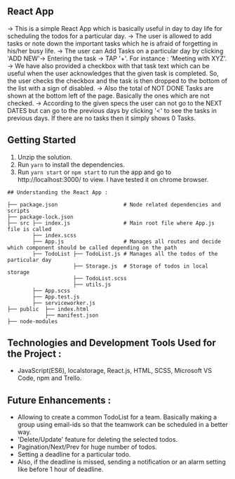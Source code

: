 
## React App

-> This is a simple React App which is basically useful in day to day life for scheduling the todos for a particular day.
-> The user is allowed to add tasks or note down the important tasks which he is afraid of forgetting in his/her busy life. 
-> The user can Add Tasks on a particular day by clicking 'ADD NEW'-> Entering the task -> TAP '+'. For instance : 'Meeting with XYZ'. 
-> We have also provided a checkbox with that task text which can be useful when the user acknowledges that the given task is completed.    So, the user checks the checkbox and the task is then dropped to the bottom of the list with a sign of disabled.
-> Also the total of NOT DONE Tasks are shown at the bottom left of the page. Basically the ones which are not checked.
-> According to the given specs the user can not go to the NEXT DATES but can go to the previous days by clicking '<' to see the tasks      in previous days. If there are no tasks then it simply shows 0 Tasks.


## Getting Started

1. Unzip the solution.
2. Run `yarn` to install the dependencies.
3. Run `yarn start` or `npm start` to run the app and go to http://localhost:3000/ to view. 
   I have tested it on chrome browser.
```
## Understanding the React App :

├── package.json                     # Node related dependencies and scripts        
├── package-lock.json               
├── src ├── index.js                 # Main root file where App.js file is called
        ├── index.scss                   
        ├── App.js                   # Manages all routes and decide which component should be called depending on the path
        ├── TodoList ├── TodoList.js # Manages all the todos of the particular day
                     ├── Storage.js  # Storage of todos in local storage
                     ├── TodoList.scss
                     ├── utils.js            
        ├── App.scss
        ├── App.test.js
        ├── serviceworker.js
├── public  ├── index.html
            ├── manifest.json
├── node-modules
```
## Technologies and Development Tools Used for the Project :

- JavaScript(ES6), localstorage, React.js, HTML, SCSS, Microsoft VS Code, npm and Trello.   

## Future Enhancements :

- Allowing to create a common TodoList for a team. Basically making a group using email-ids so that the teamwork can be scheduled in a       better way. <br>
- 'Delete/Update' feature for deleting the selected todos. <br>
- Pagination/Next/Prev for huge number of todos. <br>
- Setting a deadline for a particular todo. <br>
- Also, if the deadline is missed, sending a notification or an alarm setting like before 1 hour of deadline. <br>
